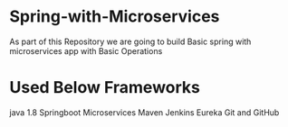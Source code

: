# Spring-with-Microservices
As part of this Repository we are going  to build Basic spring with microservices app with Basic Operations

# Used Below Frameworks 
java 1.8
Springboot
Microservices
Maven
Jenkins
Eureka
Git  and GitHub


